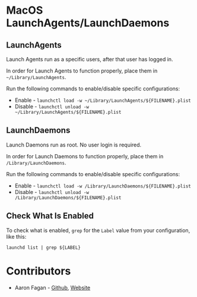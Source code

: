 # MacOS LaunchAgents/LaunchDaemons

## LaunchAgents
Launch Agents run as a specific users, after that user has logged in.

In order for Launch Agents to function properly, place them in `~/Library/LaunchAgents`.

Run the following commands to enable/disable specific configurations:

- Enable - `launchctl load -w ~/Library/LaunchAgents/${FILENAME}.plist`
- Disable - `launchctl unload -w ~/Library/LaunchAgents/${FILENAME}.plist`

## LaunchDaemons
Launch Daemons run as root. No user login is required.

In order for Launch Daemons to function properly, place them in `/Library/LaunchDaemons`.

Run the following commands to enable/disable specific configurations:

- Enable - `launchctl load -w /Library/LaunchDaemons/${FILENAME}.plist`
- Disable - `launchctl unload -w /Library/LaunchDaemons/${FILENAME}.plist`

## Check What Is Enabled
To check what is enabled, `grep` for the `Label` value from your configuration, like this: 
```
launchd list | grep ${LABEL}
```

# Contributors
* Aaron Fagan - [Github](https://github.com/aaronfagan), [Website](https://www.aaronfagan.ca/)
